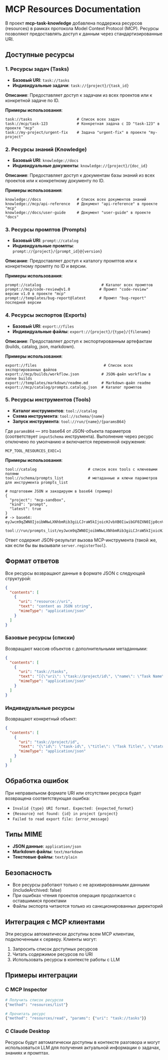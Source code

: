 # MCP Resources Documentation

В проект **mcp-task-knowledge** добавлена поддержка ресурсов (resources) в рамках протокола Model Context Protocol (MCP). Ресурсы позволяют предоставлять доступ к данным через стандартизированные URI.

## Доступные ресурсы

### 1. Ресурсы задач (Tasks)
- **Базовый URI**: `task://tasks`
- **Индивидуальные задачи**: `task://{project}/{task_id}`

**Описание**: Предоставляет доступ к задачам из всех проектов или к конкретной задаче по ID.

**Примеры использования**:
```
task://tasks                    # Список всех задач
task://mcp/task-123             # Конкретная задача с ID "task-123" в проекте "mcp"
task://my-project/urgent-fix    # Задача "urgent-fix" в проекте "my-project"
```

### 2. Ресурсы знаний (Knowledge)
- **Базовый URI**: `knowledge://docs`
- **Индивидуальные документы**: `knowledge://{project}/{doc_id}`

**Описание**: Предоставляет доступ к документам базы знаний из всех проектов или к конкретному документу по ID.

**Примеры использования**:
```
knowledge://docs                # Список всех документов знаний
knowledge://mcp/api-reference   # Документ "api-reference" в проекте "mcp"
knowledge://docs/user-guide     # Документ "user-guide" в проекте "docs"
```

### 3. Ресурсы промптов (Prompts)
- **Базовый URI**: `prompt://catalog`
- **Индивидуальные промпты**: `prompt://{project}/{prompt_id}@{version}`

**Описание**: Предоставляет доступ к каталогу промптов или к конкретному промпту по ID и версии.

**Примеры использования**:
```
prompt://catalog                           # Каталог всех промптов
prompt://mcp/code-review@v1.0             # Промпт "code-review" версии v1.0 в проекте "mcp"
prompt://templates/bug-report@latest      # Промпт "bug-report" последней версии
```

### 4. Ресурсы экспортов (Exports)
- **Базовый URI**: `export://files`
- **Индивидуальные файлы**: `export://{project}/{type}/{filename}`

**Описание**: Предоставляет доступ к экспортированным артефактам (builds, catalog, json, markdown).

**Примеры использования**:
```
export://files                              # Список всех экспортированных файлов
export://mcp/builds/workflow.json          # JSON-файл workflow в папке builds
export://templates/markdown/readme.md      # Markdown-файл readme
export://mcp/catalog/prompts.catalog.json  # Каталог промптов
```

### 5. Ресурсы инструментов (Tools)
- **Каталог инструментов**: `tool://catalog`
- **Схема инструмента**: `tool://schema/{name}`
- **Запуск инструмента**: `tool://run/{name}/{paramsB64}`

Где `paramsB64` — это base64 от JSON-объекта параметров (соответствует `inputSchema` инструмента). Выполнение через ресурс отключено по умолчанию и включается переменной окружения:

```
MCP_TOOL_RESOURCES_EXEC=1
```

**Примеры использования**:
```
tool://catalog                       # список всех tools с ключевыми полями
tool://schema/prompts_list           # метаданные и ключи параметров для инструмента prompts_list

# подготовим JSON и закодируем в base64 (пример)
{
  "project": "mcp-sandbox",
  "kind": "prompt",
  "latest": true
}
# -> base64: eyJwcm9qZWN0IjoibWNwLXNhbmRib3giLCJraW5kIjoicHJvbXB0IiwibGF0ZXN0Ijp0cnVlfQ==

tool://run/prompts_list/eyJwcm9qZWN0IjoibWNwLXNhbmRib3giLCJraW5kIjoicHJvbXB0IiwibGF0ZXN0Ijp0cnVlfQ==
```

Ответ содержит JSON-результат вызова MCP-инструмента (такой же, как если бы вы вызывали `server.registerTool`).

## Формат ответов

Все ресурсы возвращают данные в формате JSON с следующей структурой:

```json
{
  "contents": [
    {
      "uri": "resource://uri",
      "text": "content as JSON string",
      "mimeType": "application/json"
    }
  ]
}
```

### Базовые ресурсы (списки)
Возвращают массив объектов с дополнительными метаданными:

```json
{
  "contents": [
    {
      "uri": "task://tasks",
      "text": "[{\"uri\": \"task://project/id\", \"name\": \"Task Name\", \"project\": \"project\", ...taskData}]",
      "mimeType": "application/json"
    }
  ]
}
```

### Индивидуальные ресурсы
Возвращают конкретный объект:

```json
{
  "contents": [
    {
      "uri": "task://project/id",
      "text": "{\"id\": \"task-id\", \"title\": \"Task Title\", \"status\": \"pending\", ...}",
      "mimeType": "application/json"
    }
  ]
}
```

## Обработка ошибок

При неправильном формате URI или отсутствии ресурса будет возвращена соответствующая ошибка:

- `Invalid {type} URI format. Expected: {expected_format}`
- `{Resource} not found: {id} in project {project}`
- `Failed to read export file: {error_message}`

## Типы MIME

- **JSON данные**: `application/json`
- **Markdown файлы**: `text/markdown` 
- **Текстовые файлы**: `text/plain`

## Безопасность

- Все ресурсы работают только с не архивированными данными (includeArchived: false)
- При ошибках чтения проектов операция продолжается с оставшимися проектами
- Файлы экспорта читаются только из санкционированных директорий

## Интеграция с MCP клиентами

Эти ресурсы автоматически доступны всем MCP клиентам, подключенным к серверу. Клиенты могут:

1. Запросить список доступных ресурсов
2. Читать содержимое ресурсов по URI
3. Использовать ресурсы в контексте работы с LLM

## Примеры интеграции

### С MCP Inspector
```bash
# Получить список ресурсов
{"method": "resources/list"}

# Прочитать ресурс
{"method": "resources/read", "params": {"uri": "task://tasks"}}
```

### С Claude Desktop
Ресурсы будут автоматически доступны в контексте разговора и могут использоваться LLM для получения актуальной информации о задачах, знаниях и промптах.
